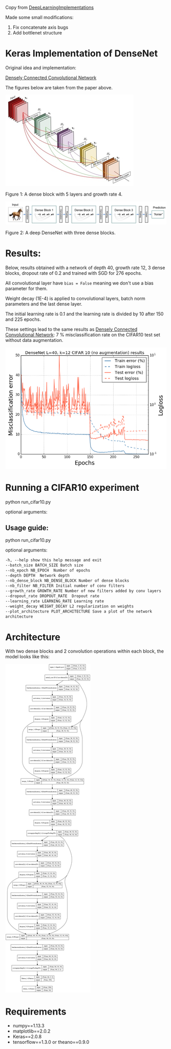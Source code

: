 Copy from [DeepLearningImplementations](https://github.com/tdeboissiere/DeepLearningImplementations/tree/master/DenseNet)

Made some small modifications:
1. Fix concatenate axis bugs
2. Add bottlenet structure


# Keras Implementation of DenseNet

Original idea and implementation:

[Densely Connected Convolutional Network](http://arxiv.org/abs/1608.06993)

The figures below are taken from the paper above.

![Dense block](./figures/dense_block.jpg)

Figure 1: A dense block with 5 layers and growth rate 4.

![Model scheme](./figures/densenet_scheme.jpg)


Figure 2: A deep DenseNet with three dense blocks. 

# Results:

Below, results obtained with a network of depth 40, growth rate 12, 3 dense blocks, dropout rate of 0.2 and trained with SGD for 276 epochs.

All convolutional layer have `bias = False` meaning we don't use a bias parameter for them.

Weight decay (1E-4) is applied to convolutional layers, batch norm parameters and the last dense layer.

The initial learning rate is 0.1 and the learning rate is divided by 10 after 150 and 225 epochs.

These settings lead to the same results as [Densely Connected Convolutional Network](http://arxiv.org/abs/1608.06993): 7 % misclassification rate on the CIFAR10 test set without data augmentation.

![Model scheme](./figures/cifar10_results.png)

# Running a CIFAR10 experiment

python run_cifar10.py

optional arguments:
## Usage guide:

python run_cifar10.py

optional arguments:

    -h, --help show this help message and exit
    --batch_size BATCH_SIZE Batch size
    --nb_epoch NB_EPOCH  Number of epochs
    --depth DEPTH  Network depth
    --nb_dense_block NB_DENSE_BLOCK Number of dense blocks
    --nb_filter NB_FILTER Initial number of conv filters
    --growth_rate GROWTH_RATE Number of new filters added by conv layers
    --dropout_rate DROPOUT_RATE  Dropout rate
    --learning_rate LEARNING_RATE Learning rate
    --weight_decay WEIGHT_DECAY L2 regularization on weights
    --plot_architecture PLOT_ARCHITECTURE Save a plot of the network architecture


# Architecture

With two dense blocks and 2 convolution operations within each block, the model looks like this:

![Model archi](./figures/densenet_archi.png)


# Requirements

- numpy==1.13.3
- matplotlib==2.0.2
- Keras==2.0.8
- tensorflow==1.3.0 or theano==0.9.0
